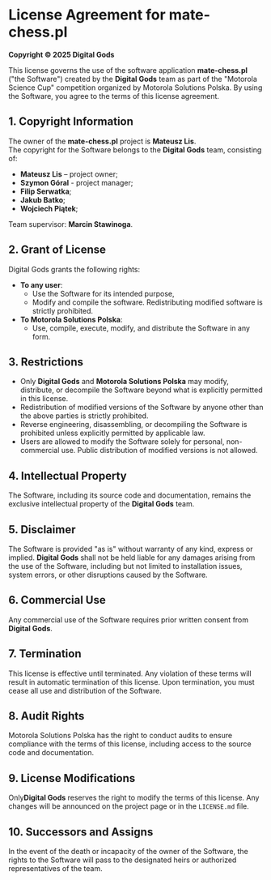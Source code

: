 # License Agreement for mate-chess.pl

**Copyright © 2025 Digital Gods**

This license governs the use of the software application **mate-chess.pl** ("the Software") created by the **Digital Gods** team as part of the "Motorola Science Cup" competition organized by Motorola Solutions Polska. By using the Software, you agree to the terms of this license agreement.

## 1. Copyright Information
The owner of the **mate-chess.pl** project is **Mateusz Lis**.  
The copyright for the Software belongs to the **Digital Gods** team, consisting of:
- **Mateusz Lis** – project owner;
- **Szymon Góral** - project manager;
- **Filip Serwatka**;
- **Jakub Batko**;
- **Wojciech Piątek**;

Team supervisor: **Marcin Stawinoga**.

## 2. Grant of License
Digital Gods grants the following rights:
- **To any user**:
  - Use the Software for its intended purpose,
  - Modify and compile the software. Redistributing modified software is strictly prohibited.
- **To Motorola Solutions Polska**:
  - Use, compile, execute, modify, and distribute the Software in any form.

## 3. Restrictions
- Only **Digital Gods** and **Motorola Solutions Polska** may modify, distribute, or decompile the Software beyond what is explicitly permitted in this license.
- Redistribution of modified versions of the Software by anyone other than the above parties is strictly prohibited.
- Reverse engineering, disassembling, or decompiling the Software is prohibited unless explicitly permitted by applicable law.
- Users are allowed to modify the Software solely for personal, non-commercial use. Public distribution of modified versions is not allowed.

## 4. Intellectual Property
  The Software, including its source code and documentation, remains the exclusive intellectual property of the **Digital Gods** team.

## 5. Disclaimer
  The Software is provided "as is" without warranty of any kind, express or implied. **Digital Gods** shall not be held liable for any damages arising from the use   of the Software, including but not limited to installation issues, system errors, or other disruptions caused by the Software.

## 6. Commercial Use
  Any commercial use of the Software requires prior written consent from **Digital Gods**.

## 7. Termination
  This license is effective until terminated. Any violation of these terms will result in automatic termination of this license. Upon termination, you must cease all   use and distribution of the Software.

## 8. Audit Rights
  Motorola Solutions Polska has the right to conduct audits to ensure compliance with the terms of this license, including access to the source code and documentation.

## 9. License Modifications
  Only**Digital Gods** reserves the right to modify the terms of this license. Any changes will be announced on the project page or in the `LICENSE.md` file.

## 10. Successors and Assigns
  In the event of the death or incapacity of the owner of the Software, the rights to the Software will pass to the designated heirs or authorized representatives of the team.

